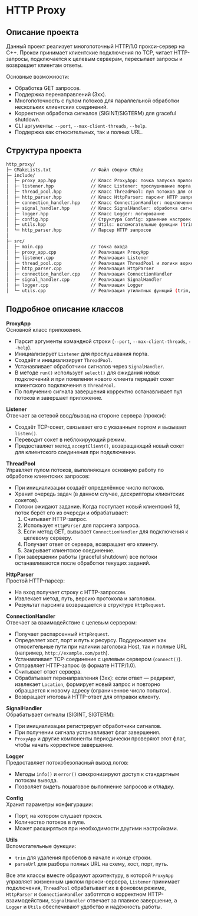 # HTTP Proxy

## Описание проекта

Данный проект реализует многопоточный HTTP/1.0 прокси-сервер на C++. Прокси принимает клиентские подключения по TCP, читает HTTP-запросы, подключается к целевым серверам, пересылает запросы и возвращает клиентам ответы.

Основные возможности:
- Обработка GET запросов.
- Поддержка перенаправлений (3xx).
- Многопоточность с пулом потоков для параллельной обработки нескольких клиентских соединений.
- Корректная обработка сигналов (SIGINT/SIGTERM) для graceful shutdown.
- CLI аргументы: `--port`, `--max-client-threads`, `--help`.
- Поддержка как относительных, так и полных URL.

## Структура проекта
```bash
http_proxy/
├─ CMakeLists.txt               // Файл сборки CMake
├─ include/
│  ├─ proxy_app.hpp             // Класс ProxyApp: точка запуска приложения
│  ├─ listener.hpp              // Класс Listener: прослушивание порта, accept подключений
│  ├─ thread_pool.hpp           // Класс ThreadPool: пул потоков для обработки клиентов
│  ├─ http_parser.hpp           // Класс HttpParser: парсинг HTTP запросов
│  ├─ connection_handler.hpp    // Класс ConnectionHandler: подключение к серверу, пересылка запроса, получение ответа
│  ├─ signal_handler.hpp        // Класс SignalHandler: обработка сигналов для graceful shutdown
│  ├─ logger.hpp                // Класс Logger: логирование
│  ├─ config.hpp                // Структура Config: хранение настроек (порт, число потоков)
│  ├─ utils.hpp                 // Utils: вспомогательные функции (trim, parseUrl)
│  └─ http_parser.hpp           // Парсер HTTP запросов
│
├─ src/
│  ├─ main.cpp                  // Точка входа
│  ├─ proxy_app.cpp             // Реализация ProxyApp
│  ├─ listener.cpp              // Реализация Listener
│  ├─ thread_pool.cpp           // Реализация ThreadPool и логики воркеров
│  ├─ http_parser.cpp           // Реализация HttpParser
│  ├─ connection_handler.cpp    // Реализация ConnectionHandler
│  ├─ signal_handler.cpp        // Реализация SignalHandler
│  ├─ logger.cpp                // Реализация Logger
│  └─ utils.cpp                 // Реализация утилитных функций (trim, parseUrl)
```


## Подробное описание классов

**ProxyApp**  
Основной класс приложения.
- Парсит аргументы командной строки (`--port`, `--max-client-threads`, `--help`).
- Инициализирует `Listener` для прослушивания порта.
- Создаёт и инициализирует `ThreadPool`.
- Устанавливает обработчики сигналов через `SignalHandler`.
- В методе `run()` использует `select()` для ожидания новых подключений и при появлении нового клиента передаёт сокет клиентского подключения в `ThreadPool`.
- По получению сигнала завершения корректно останавливает пул потоков и завершает приложение.

**Listener**  
Отвечает за сетевой ввод/вывод на стороне сервера (прокси):
- Создаёт TCP-сокет, связывает его с указанным портом и вызывает `listen()`.
- Переводит сокет в неблокирующий режим.
- Предоставляет метод `acceptClient()`, возвращающий новый сокет для клиентского соединения при подключении.

**ThreadPool**  
Управляет пулом потоков, выполняющих основную работу по обработке клиентских запросов:
- При инициализации создаёт определённое число потоков.
- Хранит очередь задач (в данном случае, дескрипторы клиентских сокетов).
- Потоки ожидают задание. Когда поступает новый клиентский fd, поток берёт его из очереди и обрабатывает:
    1. Считывает HTTP-запрос.
    2. Использует `HttpParser` для парсинга запроса.
    3. Если метод GET, вызывает `ConnectionHandler` для подключения к целевому серверу.
    4. Получает ответ от сервера, возвращает его клиенту.
    5. Закрывает клиентское соединение.
- При завершении работы (graceful shutdown) все потоки останавливаются после обработки текущих заданий.

**HttpParser**  
Простой HTTP-парсер:
- На вход получает строку с HTTP-запросом.
- Извлекает метод, путь, версию протокола и заголовки.
- Результат парсинга возвращается в структуре `HttpRequest`.

**ConnectionHandler**  
Отвечает за взаимодействие с целевым сервером:
- Получает распарсенный `HttpRequest`.
- Определяет хост, порт и путь к ресурсу. Поддерживает как относительные пути при наличии заголовка Host, так и полные URL (например, `http://example.com/path`).
- Устанавливает TCP-соединение с целевым сервером (`connect()`).
- Отправляет HTTP-запрос (в формате HTTP/1.0).
- Считывает ответ сервера.
- Обрабатывает перенаправления (3xx): если ответ — редирект, извлекает `Location`, формирует новый запрос и повторно обращается к новому адресу (ограниченное число попыток).
- Возвращает итоговый HTTP-ответ для отправки клиенту.

**SignalHandler**  
Обрабатывает сигналы (SIGINT, SIGTERM):
- При инициализации регистрирует обработчики сигналов.
- При получении сигнала устанавливает флаг завершения.
- `ProxyApp` и другие компоненты периодически проверяют этот флаг, чтобы начать корректное завершение.

**Logger**  
Предоставляет потокобезопасный вывод логов:
- Методы `info()` и `error()` синхронизируют доступ к стандартным потокам вывода.
- Позволяет видеть пошаговое выполнение запросов и отладку.

**Config**  
Хранит параметры конфигурации:
- Порт, на котором слушает прокси.
- Количество потоков в пуле.
- Может расширяться при необходимости другими настройками.

**Utils**  
Вспомогательные функции:
- `trim` для удаления пробелов в начале и конце строки.
- `parseUrl` для разбора полных URL на схему, хост, порт, путь.

Все эти классы вместе образуют архитектуру, в которой `ProxyApp` управляет жизненным циклом прокси-сервера, `Listener` принимает подключения, `ThreadPool` обрабатывает их в фоновом режиме, `HttpParser` и `ConnectionHandler` заботятся о корректном HTTP-взаимодействии, `SignalHandler` отвечает за плавное завершение, а `Logger` и `Utils` обеспечивают удобство и надёжность работы.  
